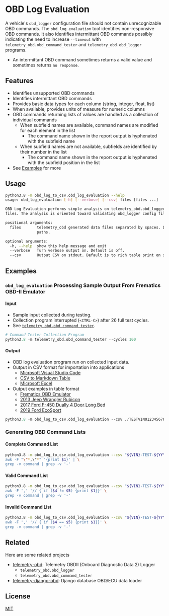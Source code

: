 # OBD Log Evaluation

A vehicle's ```obd_logger``` configuration file should not contain unrecognizable OBD commands.  The ```obd_log_evaluation``` tool identifies non-responsive OBD commands.  It also identifies intermittant OBD commands possibly indicating the need to increase ```--timeout``` with ```telemetry_obd.obd_command_tester``` and ```telemetry_obd.obd_logger``` programs.

- An intermittant OBD command sometimes returns a valid value and sometimes returns ```no response```.

## Features

- Identifies unsupported OBD commands
- Identifies intermittant OBD commands
- Provides basic data types for each column (string, integer, float, list)
- When available, provides units of measure for numeric columns
- OBD commands returning lists of values are handled as a collection of individual commands
  - When subfield names are available, command names are modified for each element in the list
    - The command name shown in the report output is hyphenated with the subfield name
  - When subfield names are not available, subfields are identified by their number in the list
    - The command name shown in the report output is hyphenated with the subfield position in the list
- See [Examples](#examples) for more

## Usage

```bash
python3.8 -m obd_log_to_csv.obd_log_evaluation --help
usage: obd_log_evaluation [-h] [--verbose] [--csv] files [files ...]

OBD Log Evaluation performs simple analysis on telemetry_obd.obd_logger and telemetry_obd.obd_command_tester output
files. The analysis is oriented toward validating obd_logger config files and providing units for each OBD command.

positional arguments:
  files       telemetry_obd generated data files separated by spaces. Data file names can include full or relative
              paths.

optional arguments:
  -h, --help  show this help message and exit
  --verbose   Turn verbose output on. Default is off.
  --csv       Output CSV on stdout. Default is to rich table print on stdout.
```

## Examples

### ```obd_log_evaluation``` Processing Sample Output From Frematics OBD-II Emulator

#### Input

- Sample input collected during testing.
- Collection program interrupted (```<CTRL-C>```) after 26 full test cycles.
- See [```telemetry_obd.obd_command_tester```](https://github.com/thatlarrypearson/telemetry-obd).

```python
# Command Tester Collection Program
python3.8 -m telemetry_obd.obd_command_tester --cycles 100
```

#### Output

- OBD log evaluation program run on collected input data.
- Output in CSV format for importation into applications
  - [Microsoft Visual Studio Code](https://code.visualstudio.com/)
  - [CSV to Markdown Table](https://marketplace.visualstudio.com/items?itemName=Marchiore.csvtomarkdown)
  - [Microsoft Excel](https://www.microsoft.com/en-us/microsoft-365/excel)
- Output examples in table format
  - [Frematics OBD Emulator](OBD_LOG_EVALUATION-FrematicsEmulatorOutout.md)
  - [2013 Jeep Wrangler Rubicon](OBD_LOG_EVALUATION-2013JeepWranglerRubicon.md)
  - [2017 Ford F-450 Dually 4 Door Long Bed](OBD_LOG_EVALUATION-2017FordF450.md)
  - [2019 Ford EcoSport](OBD_LOG_EVALUATION-2019FordEcoSport.md)

```python
python3.8 -m obd_log_to_csv.obd_log_evaluation --csv ./TESTVIN012345678-TEST-20211127145538.json
```

### Generating OBD Command Lists

#### Complete Command List

```bash
python3.8 -m obd_log_to_csv.obd_log_evaluation --csv "${VIN}-TEST-${YYYYMMDDhhmmss}-utc.json | \
awk -F "\"*,\"*" '{print $1}' | \
grep -v command | grep -v '-'
```

#### Valid Command List

```bash
python3.8 -m obd_log_to_csv.obd_log_evaluation --csv "${VIN}-TEST-${YYYYMMDDhhmmss}-utc.json | \
awk -F ',' '// { if ($4 != $5) {print $1}}' \
grep -v command | grep -v '-'
```

#### Invalid Command List

```bash
python3.8 -m obd_log_to_csv.obd_log_evaluation --csv "${VIN}-TEST-${YYYYMMDDhhmmss}-utc.json | \
awk -F ',' '// { if ($4 == $5) {print $1}}' \
grep -v command | grep -v '-'
```

## Related

Here are some related projects

- [telemetry-obd](https://github.com/thatlarrypearson/telemetry-obd): Telemetry OBDII (Onboard Diagnostic Data 2) Logger
  - ```telemetry_obd.obd_logger```
  - ```telemetry_obd.obd_command_tester```
- [telemetry-django-obd](https://github.com/thatlarrypearson/telemetry-django-obd): Django database OBD/ECU data loader

## License

[MIT](../LICENSE.md)
